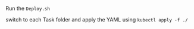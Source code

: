Run the ```Deploy.sh```

switch to each Task folder and apply the YAML using ```kubectl apply -f ./ ```



